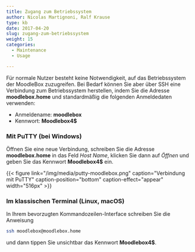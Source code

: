 ```yaml
---
title: Zugang zum Betriebssystem 
author: Nicolas Martignoni, Ralf Krause
type: kb
date: 2017-04-20
slug: zugang-zum-betriebssystem
weight: 15
categories:
  - Maintenance
  - Usage

---
```

Für normale Nutzer besteht keine Notwendigkeit, auf das Betriebssystem der MoodleBox zuzugreifen. Bei Bedarf können Sie aber über SSH eine Verbindung zum Betriebssystem herstellen, indem Sie die Adresse __moodlebox.home__ und standardmäßig die folgenden Anmeldedaten verwenden:

  * Anmeldename: __moodlebox__
  * Kennwort: __Moodlebox4$__


### Mit PuTTY (bei Windows)

Öffnen Sie eine neue Verbindung, schreiben Sie die Adresse __moodlebox.home__ in das Feld _Host Name_, klicken Sie dann auf _Öffnen_ und geben Sie das Kennwort __Moodlebox4$__ ein.

{{< figure link="/img/media/putty-moodlebox.png" caption="Verbindung mit PuTTY" caption-position="bottom" caption-effect="appear" width="516px" >}}


### Im klassischen Terminal (Linux, macOS)

In Ihrem bevorzugten Kommandozeilen-Interface schreiben Sie die Anweisung

```bash
ssh moodlebox@moodlebox.home
```

und dann tippen Sie unsichtbar das Kennwort __Moodlebox4$__.
